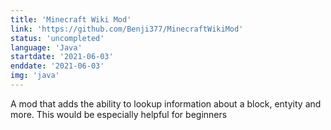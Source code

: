 ```yaml
---
title: 'Minecraft Wiki Mod'
link: 'https://github.com/Benji377/MinecraftWikiMod'
status: 'uncompleted'
language: 'Java'
startdate: '2021-06-03'
enddate: '2021-06-03'
img: 'java'
---
```


A mod that adds the ability to lookup information about a block, entyity and more.
This would be especially helpful for beginners